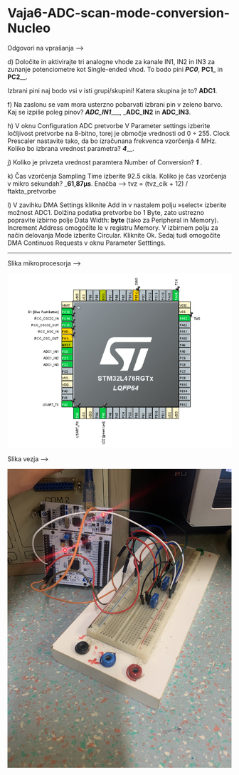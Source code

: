 # Vaja6-ADC-scan-mode-conversion-Nucleo

Odgovori na vprašanja --> 

d) Določite in aktivirajte tri analogne vhode za kanale IN1, IN2 in IN3 za zunanje potenciometre kot Single-ended vhod. 
To bodo pini _____PC0_____, ____PC1_____ in ____PC2______. 

Izbrani pini naj bodo vsi v isti grupi/skupini! Katera skupina je to? __ADC1__.

f) Na zaslonu se vam mora usterzno pobarvati izbrani pin v zeleno barvo.
Kaj se izpiše poleg pinov? ___ADC_IN1______, _____ADC_IN2____ in ____ADC_IN3____.

h) V oknu Configuration ADC pretvorbe V Parameter settings izberite ločljivost pretvorbe na 8-bitno, torej je območje vrednosti od 0 ÷ 255. Clock Prescaler nastavite tako, da bo izračunana frekvenca vzorčenja 4 MHz.
Koliko bo izbrana vrednost parametra? _____4_______.

j) Koliko je privzeta vrednost paramtera Number of Conversion? ___1___ .

k) Čas vzorčenja Sampling Time izberite 92.5 cikla. Koliko je čas vzorčenja v mikro sekundah? _______61,87μs______. 
Enačba --> tvz = (tvz_cik + 12) / ftakta_pretvorbe

l) V zavihku DMA Settings kliknite Add in v nastalem polju »select« izberite možnost ADC1. Dolžina podatka pretvorbe bo 1 Byte, zato ustrezno popravite izbirno polje Data Width: ______byte______ (tako za Peripheral in Memory). Increment Address omogočite le v registru Memory. V izbirnem polju za način delovanja Mode izberite Circular. Kliknite Ok. Sedaj tudi omogočite DMA Continuos Requests v oknu Parameter Setttings.

-----------------------------------------------------------------------------------------------------------------------------------------------------------------------
Slika mikroprocesorja -->

![Slika mikroprocesorja](https://raw.githubusercontent.com/bozoslapy/Vaja6-ADC-scan-mode-conversion-Nucleo/4d47a22c9f71bfa54ba0d698eb1bf62a38a7e26f/Pinout%206.PNG)



Slika vezja -->

![Slika vezja](https://raw.githubusercontent.com/bozoslapy/Vaja6-ADC-scan-mode-conversion-Nucleo/f3d7343fc18bec1e27d7f05dfdf41b15e950c680/IMG-0370.jpg)


